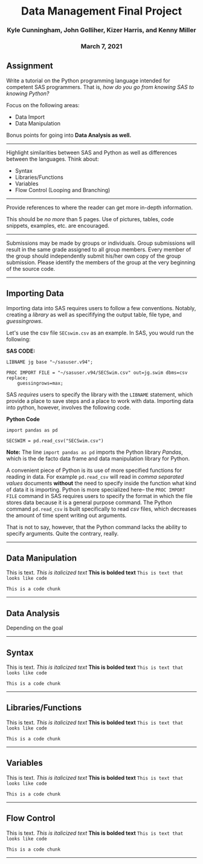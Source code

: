 # <center>Data Management Final Project</center>
### <center>Kyle Cunningham, John Golliher, Kizer Harris, and Kenny Miller</center>
### <center>March 7, 2021</center>

## Assignment

Write a tutorial on the Python programming language intended for competent SAS programmers. That is, *how do you go from knowing SAS to knowing Python?*

Focus on the following areas:
	
* Data Import
* Data Manipulation

Bonus points for going into **Data Analysis as well.**

***

Highlight similarities between SAS and Python as well as differences between the languages. Think about:

* Syntax
* Libraries/Functions
* Variables
* Flow Control (Looping and Branching)

***

Provide references to where the reader can get more in-depth information.

This should be *no more* than 5 pages. Use of pictures, tables, code snippets, examples, etc. are encouraged.

***

Submissions may be made by groups or individuals. Group submissions will result in the same grade assigned to all group members. Every member of the group should independently submit his/her own copy of the group submission. Please identify the members of the group at the very beginning of the source code.

***

## Importing Data 

Importing data into SAS requires users to follow a few conventions. Notably, creating a *library* as well as specififying the output table, file type, and *guessingrows*. 

Let's use the csv file `SECswim.csv` as an example. In SAS, you would run the following:

**SAS CODE:**

```{SAS}
LIBNAME jg base "~/sasuser.v94"; 

PROC IMPORT FILE = "~/sasuser.v94/SECSwim.csv" out=jg.swim dbms=csv replace;
	guessingrows=max;
```
SAS *requires* users to specify the library with the `LIBNAME` statement, which provide a place to save steps and a place to work with data. Importing data into python, however, involves the following code.

**Python Code**

```{Python}
import pandas as pd

SECSWIM = pd.read_csv("SECSwim.csv")
```
**Note:** The line `import pandas as pd` imports the Python library *Pandas*, which is the de facto data frame and data manipulation library for Python.

A convenient piece of Python is its use of more specified functions for reading in data. For example `pd.read_csv` will read in *comma separated values* documents **without** the need to specify inside the function what kind of data it is importing. Python is more specialized here– the `PROC IMPORT FILE` command in SAS requires users to specify the format in which the file stores data because it is a general purpose command. The Python command `pd.read_csv` is built specifically to read *csv* files, which decreases the amount of time spent writing out arguments.

That is not to say, however, that the Python command lacks the ability to specify arguments. Quite the contrary, really. 

***

## Data Manipulation

This is text.
*This is italicized text*
**This is bolded text**
`This is text that looks like code`

```{Python
This is a code chunk
```

***

## Data Analysis

Depending on the goal 

***

## Syntax

This is text.
*This is italicized text*
**This is bolded text**
`This is text that looks like code`

```{Python
This is a code chunk
```

***

## Libraries/Functions

This is text.
*This is italicized text*
**This is bolded text**
`This is text that looks like code`

```{Python
This is a code chunk
```

***

## Variables 

This is text.
*This is italicized text*
**This is bolded text**
`This is text that looks like code`

```{Python
This is a code chunk
```

***

## Flow Control


This is text.
*This is italicized text*
**This is bolded text**
`This is text that looks like code`

```{Python
This is a code chunk
```

***



